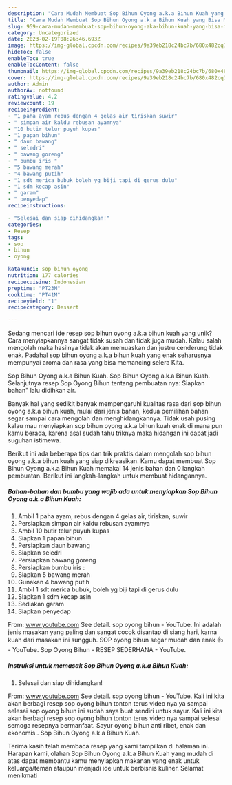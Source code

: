 ```yaml
---
description: "Cara Mudah Membuat Sop Bihun Oyong a.k.a Bihun Kuah yang Bisa Manjain Lidah"
title: "Cara Mudah Membuat Sop Bihun Oyong a.k.a Bihun Kuah yang Bisa Manjain Lidah"
slug: 959-cara-mudah-membuat-sop-bihun-oyong-aka-bihun-kuah-yang-bisa-manjain-lidah
category: Uncategorized
date: 2023-02-19T08:26:46.693Z
image: https://img-global.cpcdn.com/recipes/9a39eb218c24bc7b/680x482cq70/sop-bihun-oyong-aka-bihun-kuah-foto-resep-utama.jpg
hideToc: false
enableToc: true
enableTocContent: false
thumbnail: https://img-global.cpcdn.com/recipes/9a39eb218c24bc7b/680x482cq70/sop-bihun-oyong-aka-bihun-kuah-foto-resep-utama.jpg
cover: https://img-global.cpcdn.com/recipes/9a39eb218c24bc7b/680x482cq70/sop-bihun-oyong-aka-bihun-kuah-foto-resep-utama.jpg
author: Admin
authorAv: notfound
ratingvalue: 4.2
reviewcount: 19
recipeingredient:
- "1 paha ayam rebus dengan 4 gelas air tiriskan suwir"
- " simpan air kaldu rebusan ayamnya"
- "10 butir telur puyuh kupas"
- "1 papan bihun"
- " daun bawang"
- " seledri"
- " bawang goreng"
- " bumbu iris "
- "5 bawang merah"
- "4 bawang putih"
- "1 sdt merica bubuk boleh yg biji tapi di gerus dulu"
- "1 sdm kecap asin"
- " garam"
- " penyedap"
recipeinstructions:

- "Selesai dan siap dihidangkan!"
categories:
- Resep
tags:
- sop
- bihun
- oyong

katakunci: sop bihun oyong 
nutrition: 177 calories
recipecuisine: Indonesian
preptime: "PT23M"
cooktime: "PT41M"
recipeyield: "1"
recipecategory: Dessert

---
```





Sedang mencari ide resep sop bihun oyong a.k.a bihun kuah yang unik? Cara menyiapkannya sangat tidak susah dan tidak juga mudah. Kalau salah mengolah maka hasilnya tidak akan memuaskan dan justru cenderung tidak enak. Padahal sop bihun oyong a.k.a bihun kuah yang enak seharusnya mempunyai aroma dan rasa yang bisa memancing selera Kita.





Sop Bihun Oyong a.k.a Bihun Kuah. Sop Bihun Oyong a.k.a Bihun Kuah. Selanjutnya resep Sop Oyong Bihun tentang pembuatan nya: Siapkan bahan&#34; lalu didihkan air.

Banyak hal yang sedikit banyak mempengaruhi kualitas rasa dari sop bihun oyong a.k.a bihun kuah, mulai dari jenis bahan, kedua pemilihan bahan segar sampai cara mengolah dan menghidangkannya. Tidak usah pusing kalau mau menyiapkan sop bihun oyong a.k.a bihun kuah enak di mana pun kamu berada, karena asal sudah tahu triknya maka hidangan ini dapat jadi suguhan istimewa.






Berikut ini ada beberapa tips dan trik praktis dalam mengolah sop bihun oyong a.k.a bihun kuah yang siap dikreasikan. Kamu dapat membuat Sop Bihun Oyong a.k.a Bihun Kuah memakai 14 jenis bahan dan 0 langkah pembuatan. Berikut ini langkah-langkah untuk membuat hidangannya.

<!--inarticleads1-->

##### Bahan-bahan dan bumbu yang wajib ada untuk menyiapkan Sop Bihun Oyong a.k.a Bihun Kuah:

1. Ambil 1 paha ayam, rebus dengan 4 gelas air, tiriskan, suwir
1. Persiapkan  simpan air kaldu rebusan ayamnya
1. Ambil 10 butir telur puyuh kupas
1. Siapkan 1 papan bihun
1. Persiapkan  daun bawang
1. Siapkan  seledri
1. Persiapkan  bawang goreng
1. Persiapkan  bumbu iris :
1. Siapkan 5 bawang merah
1. Gunakan 4 bawang putih
1. Ambil 1 sdt merica bubuk, boleh yg biji tapi di gerus dulu
1. Siapkan 1 sdm kecap asin
1. Sediakan  garam
1. Siapkan  penyedap


From: www.youtube.com See detail. sop oyong bihun - YouTube. Ini adalah jenis masakan yang paling dan sangat cocok disantap di siang hari, karna kuah dari masakan ini sungguh. SOP oyong bihun segar mudah dan enak 👍 - YouTube. Sop Oyong Bihun - RESEP SEDERHANA - YouTube. 

<!--inarticleads2-->

##### Instruksi untuk memasak Sop Bihun Oyong a.k.a Bihun Kuah:


1. Selesai dan siap dihidangkan!

From: www.youtube.com See detail. sop oyong bihun - YouTube. Kali ini kita akan berbagi resep sop oyong bihun tonton terus video nya ya sampai selesai sop oyong bihun ini sudah saya buat sendiri untuk sayur. Kali ini kita akan berbagi resep sop oyong bihun tonton terus video nya sampai selesai semoga resepnya bermanfaat. Sayur oyong bihun anti ribet, enak dan ekonomis.. Sop Bihun Oyong a.k.a Bihun Kuah. 

Terima kasih telah membaca resep yang kami tampilkan di halaman ini. Harapan kami, olahan Sop Bihun Oyong a.k.a Bihun Kuah yang mudah di atas dapat membantu kamu menyiapkan makanan yang enak untuk keluarga/teman ataupun menjadi ide untuk berbisnis kuliner. Selamat menikmati
